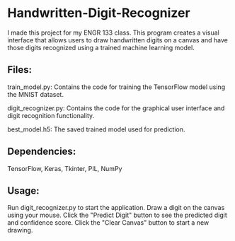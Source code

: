 # Handwritten-Digit-Recognizer

I made this project for my ENGR 133 class. This program creates a visual interface that allows users to draw handwritten digits on a canvas and have those digits recognized using a trained machine learning model.

## Files:
train_model.py: Contains the code for training the TensorFlow model using the MNIST dataset.

digit_recognizer.py: Contains the code for the graphical user interface and digit recognition functionality.

best_model.h5: The saved trained model used for prediction.

## Dependencies:
TensorFlow, Keras, Tkinter, PIL, NumPy

## Usage:
Run digit_recognizer.py to start the application.
Draw a digit on the canvas using your mouse.
Click the "Predict Digit" button to see the predicted digit and confidence score.
Click the "Clear Canvas" button to start a new drawing.
